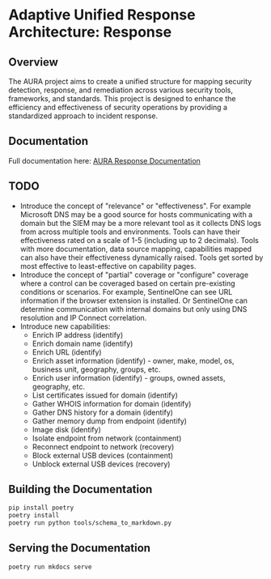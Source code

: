 # Adaptive Unified Response Architecture: Response

## Overview

The AURA project aims to create a unified structure for mapping security detection, response, and remediation across various security tools, frameworks, and standards. This project is designed to enhance the efficiency and effectiveness of security operations by providing a standardized approach to incident response.

## Documentation

Full documentation here: [AURA Response Documentation](./docs/index.md)

## TODO

- Introduce the concept of "relevance" or "effectiveness".  For example Microsoft DNS may be a good source for hosts communicating with a domain but the SIEM may be a more relevant tool as it collects DNS logs from across multiple tools and environments. Tools can have their effectiveness rated on a scale of 1-5 (including up to 2 decimals).  Tools with more documentation, data source mapping, capabilities mapped can also have their effectiveness dynamically raised.  Tools get sorted by most effective to least-effective on capability pages.
- Introduce the concept of "partial" coverage or "configure" coverage where a control can be coveraged based on certain pre-existing conditions or scenarios.  For example, SentinelOne can see URL information if the browser extension is installed.  Or SentinelOne can determine communication with internal domains but only using DNS resolution and IP Connect correlation.
- Introduce new capabilities:
  - Enrich IP address (identify)
  - Enrich domain name (identify)
  - Enrich URL (identify)
  - Enrich asset information (identify) - owner, make, model, os, business unit, geography, groups, etc.
  - Enrich user information (identify) - groups, owned assets, geography, etc.
  - List certificates issued for domain (identify)
  - Gather WHOIS information for domain (identify)
  - Gather DNS history for a domain (identify)
  - Gather memory dump from endpoint (identify)
  - Image disk (identify)
  - Isolate endpoint from network (containment)
  - Reconnect endpoint to network (recovery)
  - Block external USB devices (containment)
  - Unblock external USB devices (recovery)

## Building the Documentation

```bash
pip install poetry
poetry install
poetry run python tools/schema_to_markdown.py
```

## Serving the Documentation

```bash
poetry run mkdocs serve
```